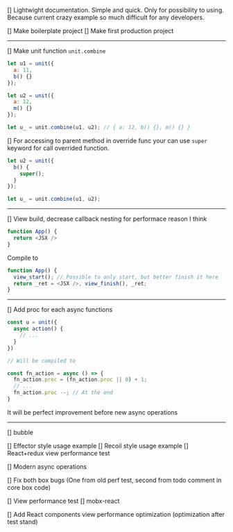 [] Lightwight documentation.
  Simple and quick.
  Only for possibility to using.
  Because current crazy example so much difficult for any developers.

[] Make boilerplate project
[] Make first production project

---
[] Make unit function `unit.combine`

```javascript
let u1 = unit({
  a: 11,
  b() {}
});

let u2 = unit({
  a: 12,
  m() {}
});

let u_ = unit.combine(u1, u2); // { a: 12, b() {}, m() {} }
```

[] For accessing to parent method in override func
  your can use `super` keyword for call overrided function.

```javascript
let u2 = unit({
  b() {
    super();
  }
});

let u_ = unit.combine(u1, u2);
```

---
[] View build, decrease callback nesting for performace reason I think

```javascript
function App() {
  return <JSX />
}
```

Compile to

```javascript
function App() {
  view_start(); // Possible to only start, but better finish it here
  return _ret = <JSX />, view_finish(), _ret;
}
```

---
[] Add proc for each async functions

```javascript
const u = unit({
  async action() {
    // ...
  }
})

// Will be compiled to

const fn_action = async () => {
  fn_action.proc = (fn_action.proc || 0) + 1;
  // ...
  fn_action.proc --; // At the end
}
```

It will be perfect improvement before new async operations

---
[] bubble

[] Effector style usage example
[] Recoil style usage example
[] React+redux view performance test

[] Modern async operations

[] Fix both box bugs
  (One from old perf test, second from todo comment in core box code)

[] View performance test
    [] mobx-react

[] Add React components view performance optimization
  (optimization after test stand)
